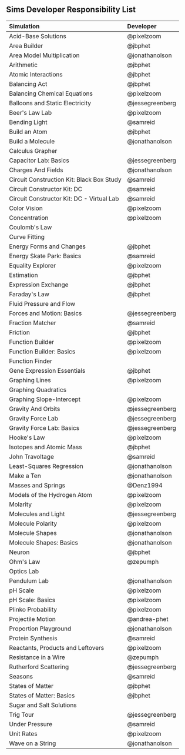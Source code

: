 ## Sims Developer Responsibility List

| Simulation  | Developer |
| :---------- | :------------- |
| Acid-Base Solutions | @pixelzoom |
| Area Builder | @jbphet  |
| Area Model Multiplication | @jonathanolson |
| Arithmetic  | @jbphet  |
| Atomic Interactions  | @jbphet  |
| Balancing Act  | @jbphet  |
| Balancing Chemical Equations  | @pixelzoom  |
| Balloons and Static Electricity  | @jessegreenberg  |
| Beer's Law Lab  | @pixelzoom  |
| Bending Light  | @samreid  |
| Build an Atom  | @jbphet  |
| Build a Molecule | @jonathanolson |
| Calculus Grapher | |
| Capacitor Lab: Basics | @jessegreenberg |
| Charges And Fields | @jonathanolson  |
| Circuit Construction Kit: Black Box Study | @samreid |
| Circuit Constructor Kit: DC | @samreid |
| Circuit Constructor Kit: DC - Virtual Lab| @samreid |
| Color Vision |  @pixelzoom  |
| Concentration |  @pixelzoom  |
| Coulomb's Law | |
| Curve Fitting | |
| Energy Forms and Changes | @jbphet |
| Energy Skate Park: Basics |  @samreid  |
| Equality Explorer | @pixelzoom |
| Estimation | @jbphet |
| Expression Exchange |  @jbphet  |
| Faraday's Law |  @jbphet  |
| Fluid Pressure and Flow | |
| Forces and Motion: Basics |  @jessegreenberg  |
| Fraction Matcher |  @samreid  |
| Friction |  @jbphet  |
| Function Builder |  @pixelzoom  |
| Function Builder: Basics |  @pixelzoom  |
| Function Finder | |
| Gene Expression Essentials | @jbphet |
| Graphing Lines |  @pixelzoom  |
| Graphing Quadratics | |
| Graphing Slope-Intercept |  @pixelzoom  |
| Gravity And Orbits | @jessegreenberg  |
| Gravity Force Lab |  @jessegreenberg  |
| Gravity Force Lab: Basics | @jessegreenberg |
| Hooke's Law |  @pixelzoom  |
| Isotopes and Atomic Mass |  @jbphet  |
| John Travoltage |  @samreid  |
| Least-Squares Regression |  @jonathanolson  |
| Make a Ten |  @jonathanolson  |
| Masses and Springs | @Denz1994 |
| Models of the Hydrogen Atom | @pixelzoom |
| Molarity |  @pixelzoom  |
| Molecules and Light |  @jessegreenberg  |
| Molecule Polarity |  @pixelzoom  |
| Molecule Shapes |  @jonathanolson  |
| Molecule Shapes: Basics |  @jonathanolson  |
| Neuron |  @jbphet  |
| Ohm's Law|  @zepumph  |
| Optics Lab | |
| Pendulum Lab | @jonathanolson |
| pH Scale |  @pixelzoom  |
| pH Scale: Basics |  @pixelzoom  |
| Plinko Probability |  @pixelzoom  |
| Projectile Motion | @andrea-phet  |
| Proportion Playground |  @jonathanolson  |
| Protein Synthesis | @samreid |
| Reactants, Products and Leftovers |  @pixelzoom  |
| Resistance in a Wire |  @zepumph  |
| Rutherford Scattering |  @jessegreenberg  |
| Seasons | @samreid |
| States of Matter |  @jbphet  |
| States of Matter: Basics |  @jbphet  |
| Sugar and Salt Solutions | |
| Trig Tour |  @jessegreenberg  |
| Under Pressure |  @samreid  |
| Unit Rates |  @pixelzoom  |
| Wave on a String |  @jonathanolson  |
